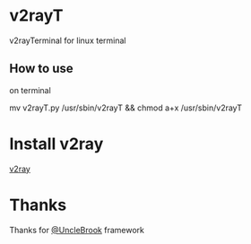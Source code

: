 # v2rayT
v2rayTerminal for linux terminal

## How to use
 on terminal
 
 mv v2rayT.py /usr/sbin/v2rayT && chmod a+x /usr/sbin/v2rayT

# Install v2ray
<a href="https://www.v2ray.com/en/welcome/install.html">v2ray</a> 

# Thanks
 Thanks for <a href="https://github.com/UncleBrook/v2rayT"> @UncleBrook</a> framework
